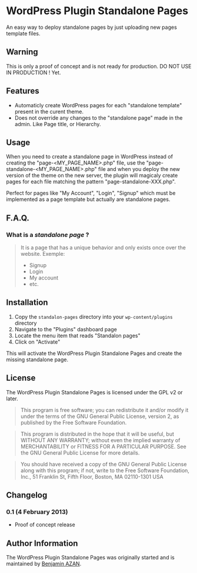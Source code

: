 # WordPress Plugin Standalone Pages

An easy way to deploy standalone pages by just uploading new pages template files.

## Warning

This is only a proof of concept and is not ready for production.
DO NOT USE IN PRODUCTION ! Yet.

## Features

* Automaticly create WordPress pages for each "standalone template" present in the curent theme.
* Does not override any changes to the "standalone page" made in the admin. Like Page title, or Hierarchy.

## Usage

When you need to create a standalone page in WordPress instead of creating the "page-<MY_PAGE_NAME>.php" file, use the "page-standalone-<MY_PAGE_NAME>.php" file and when you deploy the new version of the theme on the new server, the plugin will magicaly create pages for each file matching the pattern "page-standalone-XXX.php".

Perfect for pages like "My Account", "Login", "Signup" which must be implemented as a page template but actually are standalone pages.

## F.A.Q.

### What is a *standalone page* ?
> It is a page that has a unique behavior and only exists once over the website.
> Exemple: 
> * Signup
> * Login
> * My account
> * etc.


## Installation


1. Copy the `standalon-pages` directory into your `wp-content/plugins` directory
2. Navigate to the "Plugins" dashboard page
3. Locate the menu item that reads "Standalon pages"
4. Click on "Activate"

This will activate the WordPress Plugin Standalone Pages and create the missing standalone page.

## License

The WordPress Plugin Standalone Pages is licensed under the GPL v2 or later.

> This program is free software; you can redistribute it and/or modify
it under the terms of the GNU General Public License, version 2, as 
published by the Free Software Foundation.

> This program is distributed in the hope that it will be useful,
but WITHOUT ANY WARRANTY; without even the implied warranty of
MERCHANTABILITY or FITNESS FOR A PARTICULAR PURPOSE.  See the
GNU General Public License for more details.

> You should have received a copy of the GNU General Public License
along with this program; if not, write to the Free Software
Foundation, Inc., 51 Franklin St, Fifth Floor, Boston, MA  02110-1301  USA

## Changelog

### 0.1 (4 February 2013)

* Proof of concept release

## Author Information

The WordPress Plugin Standalone Pages was originally started and is maintained by [Benjamin AZAN](http://benjaminazan.com). 
